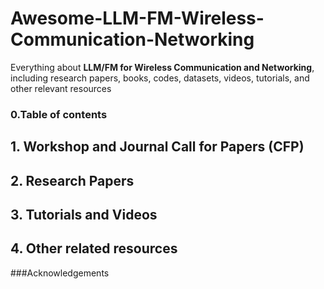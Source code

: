 # Awesome-LLM-FM-Wireless-Communication-Networking



Everything about **LLM/FM for Wireless Communication and Networking**, including research papers, books, codes, datasets, videos,  tutorials, and other relevant resources

### 0.Table of contents 



## 1. Workshop and Journal Call for Papers (CFP)



## 2. Research Papers 



## 3. Tutorials and Videos



## 4. Other related resources





###Acknowledgements
